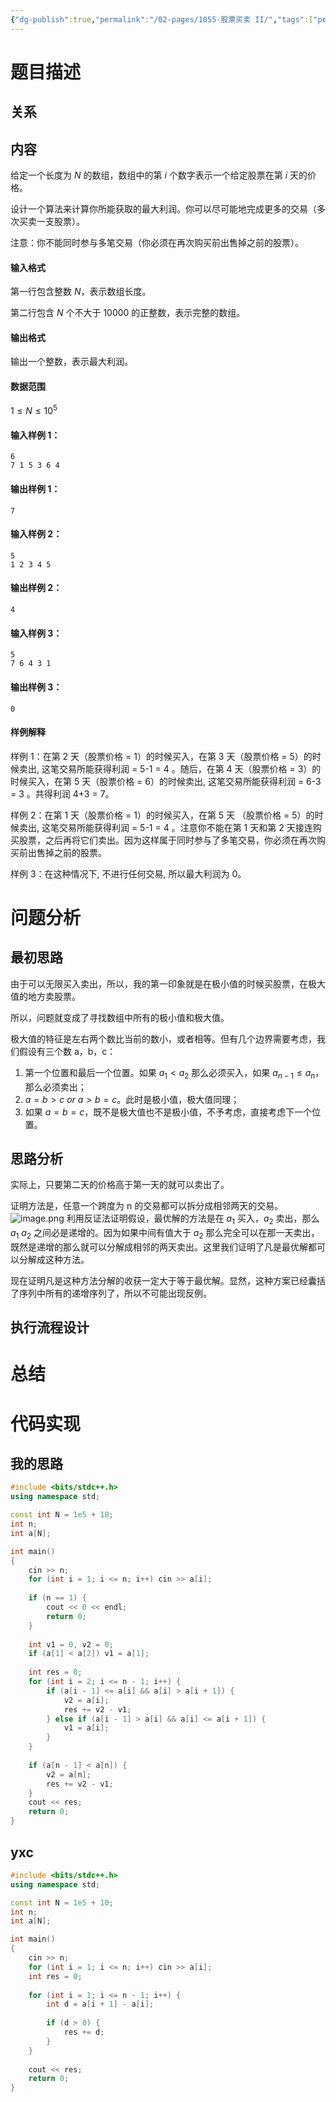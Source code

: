 ```yaml
---
{"dg-publish":true,"permalink":"/02-pages/1055-股票买卖 II/","tags":["personal/blog","algorithm/greedy"]}
---
```



# 题目描述
## 关系

## 内容
给定一个长度为 $N$ 的数组，数组中的第 $i$ 个数字表示一个给定股票在第 $i$ 天的价格。

设计一个算法来计算你所能获取的最大利润。你可以尽可能地完成更多的交易（多次买卖一支股票）。

注意：你不能同时参与多笔交易（你必须在再次购买前出售掉之前的股票）。

#### 输入格式

第一行包含整数 $N$，表示数组长度。

第二行包含 $N$ 个不大于 $10000$ 的正整数，表示完整的数组。

#### 输出格式

输出一个整数，表示最大利润。

#### 数据范围

$1 \le N \le 10^5$

#### 输入样例 1：

```
6
7 1 5 3 6 4
```

#### 输出样例 1：

```
7
```

#### 输入样例 2：

```
5
1 2 3 4 5
```

#### 输出样例 2：

```
4
```

#### 输入样例 3：

```
5
7 6 4 3 1
```

#### 输出样例 3：

```
0
```

#### 样例解释

样例 1：在第 2 天（股票价格 = 1）的时候买入，在第 3 天（股票价格 = 5）的时候卖出, 这笔交易所能获得利润 = 5-1 = 4 。随后，在第 4 天（股票价格 = 3）的时候买入，在第 5 天（股票价格 = 6）的时候卖出, 这笔交易所能获得利润 = 6-3 = 3 。共得利润 4+3 = 7。

样例 2：在第 1 天（股票价格 = 1）的时候买入，在第 5 天 （股票价格 = 5）的时候卖出, 这笔交易所能获得利润 = 5-1 = 4 。注意你不能在第 1 天和第 2 天接连购买股票，之后再将它们卖出。因为这样属于同时参与了多笔交易，你必须在再次购买前出售掉之前的股票。

样例 3：在这种情况下, 不进行任何交易, 所以最大利润为 0。
# 问题分析
## 最初思路
由于可以无限买入卖出，所以，我的第一印象就是在极小值的时候买股票，在极大值的地方卖股票。

所以，问题就变成了寻找数组中所有的极小值和极大值。

极大值的特征是左右两个数比当前的数小，或者相等。但有几个边界需要考虑，我们假设有三个数 a，b，c：
 1. 第一个位置和最后一个位置。如果 $\displaystyle a_{1}<a_{2}$ 那么必须买入，如果 $\displaystyle a_{n-1}\leq a_{n}$，那么必须卖出；
 2. $\displaystyle a=b>c \text{ } or \text{ } a>b=c$。此时是极小值，极大值同理；
 3. 如果 $\displaystyle a=b=c$，既不是极大值也不是极小值，不予考虑，直接考虑下一个位置。
## 思路分析
实际上，只要第二天的价格高于第一天的就可以卖出了。

证明方法是，任意一个跨度为 n 的交易都可以拆分成相邻两天的交易。
![image.png](https://yelanyanyu-img-bed.oss-cn-hangzhou.aliyuncs.com/img/blog/2024/03/20240318185546.png)
利用反证法证明假设，最优解的方法是在 $\displaystyle a_{1}$ 买入，$\displaystyle a_{2}$ 卖出，那么 $\displaystyle a_{1}~a_{2}$ 之间必是递增的。因为如果中间有值大于 $\displaystyle a_{2}$ 那么完全可以在那一天卖出，既然是递增的那么就可以分解成相邻的两天卖出。这里我们证明了凡是最优解都可以分解成这种方法。

现在证明凡是这种方法分解的收获一定大于等于最优解。显然，这种方案已经囊括了序列中所有的递增序列了，所以不可能出现反例。

## 执行流程设计

# 总结

# 代码实现
## 我的思路
```c++
#include <bits/stdc++.h>
using namespace std;

const int N = 1e5 + 10;
int n;
int a[N];

int main()
{
    cin >> n;
    for (int i = 1; i <= n; i++) cin >> a[i];
    
    if (n == 1) {
        cout << 0 << endl;
        return 0;
    }
    
    int v1 = 0, v2 = 0;
    if (a[1] < a[2]) v1 = a[1];  
    
    int res = 0;
    for (int i = 2; i <= n - 1; i++) {
        if (a[i - 1] <= a[i] && a[i] > a[i + 1]) {
            v2 = a[i];
            res += v2 - v1;
        } else if (a[i - 1] > a[i] && a[i] <= a[i + 1]) {
            v1 = a[i];
        }
    }
    
    if (a[n - 1] < a[n]) {
        v2 = a[n];
        res += v2 - v1;
    }
    cout << res;
    return 0;
}
```

## yxc
```c++
#include <bits/stdc++.h>
using namespace std;

const int N = 1e5 + 10;
int n;
int a[N];

int main()
{
    cin >> n;
    for (int i = 1; i <= n; i++) cin >> a[i];
    int res = 0;
    
    for (int i = 1; i <= n - 1; i++) {
        int d = a[i + 1] - a[i];
        
        if (d > 0) {
            res += d;
        }
    }
    
    cout << res;
    return 0;
}
```